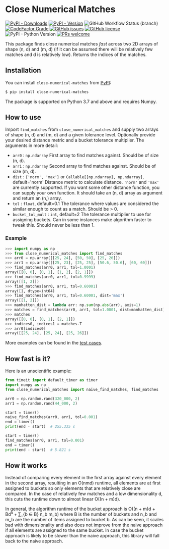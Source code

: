 # Close Numerical Matches

[![PyPI - Downloads](https://img.shields.io/pypi/dm/close_numerical_matches)][pypi]
[![PyPI - Version](https://img.shields.io/pypi/v/close_numerical_matches)][pypi]
![GitHub Workflow Status (branch)](https://github.com/shmulvad/close_numerical_matches/workflows/CI/badge.svg)
[![CodeFactor Grade](https://img.shields.io/codefactor/grade/github/shmulvad/close_numerical_matches/main)][codefactor]
[![GitHub issues](https://img.shields.io/github/issues/shmulvad/close_numerical_matches)][issues]
[![GitHub license](https://img.shields.io/github/license/shmulvad/close_numerical_matches)][license]
![PyPI - Python Version](https://img.shields.io/pypi/pyversions/close_numerical_matches)
[![PRs welcome](https://img.shields.io/badge/PRs-welcome-brightgreen)][makeAPullRequest]

This package finds close numerical matches *fast* across two 2D arrays of shape (n, d) and (m, d) (if it can be assumed there will be relatively few matches and d is relatively low). Returns the indices of the matches.

## Installation

You can install `close-numerical-matches` from [PyPI][pypi]:

```bash
$ pip install close-numerical-matches
```

The package is supported on Python 3.7 and above and requires Numpy.


## How to use

Import `find_matches` from `close_numerical_matches` and supply two arrays of shape (n, d) and (m, d) and a given tolerance level. Optionally provide your desired distance metric and a bucket tolerance multiplier. The arguments in more detail:

* `arr0` : `np.ndarray`
    First array to find matches against. Should be of size (n, d).
* `arr1` : `np.ndarray`
    Second array to find matches against. Should be of size (m, d).
* `dist` : `{'norm', 'max'}` or `Callable[[np.ndarray], np.ndarray]`, default='norm'
    Distance metric to calculate distance. `'norm'` and `'max'` are currently supported. If you want some other distance function, you can supply your own function. It should take an (n, d) array as argument and return an (n,) array.
* `tol` : `float`, default=0.1
    The tolerance where values are considered the similar enough to count as a match. Should be > 0.
* `bucket_tol_mult` : `int`, default=2
    The tolerance multiplier to use for assigning buckets. Can in some instances make algorithm faster to tweak this. Should never be less than 1.

### Example

```python
>>> import numpy as np
>>> from close_numerical_matches import find_matches
>>> arr0 = np.array([[25, 24], [50, 50], [25, 26]])
>>> arr1 = np.array([[25, 23], [25, 25], [50.6, 50.6], [60, 60]])
>>> find_matches(arr0, arr1, tol=1.0001)
array([[0, 0], [0, 1], [1, 2], [2, 1]])
>>> find_matches(arr0, arr1, tol=0.9999)
array([[1, 2]])
>>> find_matches(arr0, arr1, tol=0.60001)
array([], dtype=int64)
>>> find_matches(arr0, arr1, tol=0.60001, dist='max')
array([[1, 2]])
>>> manhatten_dist = lambda arr: np.sum(np.abs(arr), axis=1)
>>> matches = find_matches(arr0, arr1, tol=1.0001, dist=manhatten_dist)
>>> matches
array([[0, 0], [0, 1], [2, 1]])
>>> indices0, indices1 = matches.T
>>> arr0[indices0]
array([[25, 24], [25, 24], [25, 26]])
```

More examples can be found in the [test cases][testCasesFile].

## How fast is it?

Here is an unscientific example:

```python
from timeit import default_timer as timer
import numpy as np
from close_numerical_matches import naive_find_matches, find_matches

arr0 = np.random.rand(320_000, 2)
arr1 = np.random.rand(44_000, 2)

start = timer()
naive_find_matches(arr0, arr1, tol=0.001)
end = timer()
print(end - start)  # 255.335 s

start = timer()
find_matches(arr0, arr1, tol=0.001)
end = timer()
print(end - start)  # 5.821 s
```


## How it works

Instead of comparing every element in the first array against every element in the second array, resulting in an O(nmd) runtime, all elements are at first assigned to buckets so only elements that are relatively close are compared. In the case of relatively few matches and a low dimensionality d, this cuts the runtime down to almost linear O((n + m)d).

In general, the algorithm runtime of the bucket approach is O((n + m)d + Bd³ + ∑\_{b ∈ B} n\_b m\_b) where B is the number of buckets and n\_b and m\_b are the number of items assigned to bucket b. As can be seen, it scales bad with dimensionality and also does not improve from the naive approach if all elements are assigned to the same bucket. In case the bucket approach is likely to be slower than the naive approach, this library will fall back to the naive approach.

[testCasesFile]: https://github.com/shmulvad/close_numerical_matches/blob/main/tests/test_find_matches.py
[pypi]: https://pypi.org/project/close-numerical-matches/
[license]: https://github.com/shmulvad/close_numerical_matches/blob/master/LICENSE
[issues]: https://github.com/shmulvad/close_numerical_matches/issues
[release]: https://github.com/shmulvad/close_numerical_matches/releases/latest
[codefactor]: https://www.codefactor.io/repository/github/shmulvad/close_numerical_matches
[makeAPullRequest]: https://makeapullrequest.com
